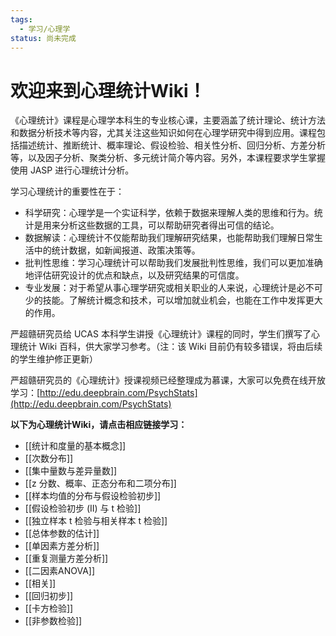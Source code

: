 ```yaml
---
tags:
  - 学习/心理学
status: 尚未完成
---
```


# 欢迎来到心理统计Wiki！

《心理统计》课程是心理学本科生的专业核心课，主要涵盖了统计理论、统计方法和数据分析技术等内容，尤其关注这些知识如何在心理学研究中得到应用。课程包括描述统计、推断统计、概率理论、假设检验、相关性分析、回归分析、方差分析等，以及因子分析、聚类分析、多元统计简介等内容。另外，本课程要求学生掌握使用 JASP 进行心理统计分析。

学习心理统计的重要性在于：
 - 科学研究：心理学是一个实证科学，依赖于数据来理解人类的思维和行为。统计是用来分析这些数据的工具，可以帮助研究者得出可信的结论。
 - 数据解读：心理统计不仅能帮助我们理解研究结果，也能帮助我们理解日常生活中的统计数据，如新闻报道、政策决策等。
 - 批判性思维：学习心理统计可以帮助我们发展批判性思维，我们可以更加准确地评估研究设计的优点和缺点，以及研究结果的可信度。
 - 专业发展：对于希望从事心理学研究或相关职业的人来说，心理统计是必不可少的技能。了解统计概念和技术，可以增加就业机会，也能在工作中发挥更大的作用。

严超赣研究员给 UCAS 本科学生讲授《心理统计》课程的同时，学生们撰写了心理统计 Wiki 百科，供大家学习参考。（注：该 Wiki 目前仍有较多错误，将由后续的学生维护修正更新）

严超赣研究员的《心理统计》授课视频已经整理成为慕课，大家可以免费在线开放学习：[http://edu.deepbrain.com/PsychStats](http://edu.deepbrain.com/PsychStats)

**以下为心理统计Wiki，请点击相应链接学习：**

  - [[统计和度量的基本概念]]
  - [[次数分布]]
  - [[集中量数与差异量数]]
  - [[z 分数、概率、正态分布和二项分布]]
  - [[样本均值的分布与假设检验初步]]
  - [[假设检验初步 (II) 与 t 检验]]
  - [[独立样本 t 检验与相关样本 t 检验]]
  - [[总体参数的估计]]
  - [[单因素方差分析]]
  - [[重复测量方差分析]]
  - [[二因素ANOVA]]
  - [[相关]]
  - [[回归初步]]
  - [[卡方检验]]
  - [[非参数检验]]
